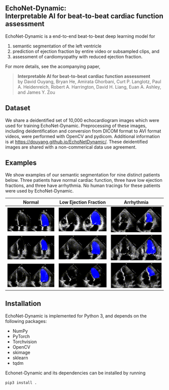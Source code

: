 EchoNet-Dynamic:<br/>Interpretable AI for beat-to-beat cardiac function assessment
------------------------------------------------------------------------------

EchoNet-Dynamic is a end-to-end beat-to-beat deep learning model for
  1) semantic segmentation of the left ventricle
  2) prediction of ejection fraction by entire video or subsampled clips, and
  3) assessment of cardiomyopathy with reduced ejection fraction.

For more details, see the acompanying paper,

> **Interpretable AI for beat-to-beat cardiac function assessment**<br/>
  by David Ouyang, Bryan He, Amirata Ghorbani, Curt P. Langlotz, Paul A. Heidenreich, Robert A. Harrington, David H. Liang, Euan A. Ashley, and James Y. Zou

Dataset
-------
We share a deidentified set of 10,000 echocardiogram images which were used for training EchoNet-Dynamic.
Preprocessing of these images, including deidentification and conversion from DICOM format to AVI format videos, were performed with OpenCV and pydicom. Additional information is at https://douyang.github.io/EchoNetDynamic/. These deidentified images are shared with a non-commerical data use agreement.

Examples
--------

We show examples of our semantic segmentation for nine distinct patients below.
Three patients have normal cardiac function, three have low ejection fractions, and three have arrhythmia.
No human tracings for these patients were used by EchoNet-Dynamic.

| Normal                                 | Low Ejection Fraction                  | Arrhythmia                             |
| ------                                 | ---------------------                  | ----------                             |
| ![](docs/media/0X10A28877E97DF540.gif) | ![](docs/media/0X129133A90A61A59D.gif) | ![](docs/media/0X132C1E8DBB715D1D.gif) |
| ![](docs/media/0X1167650B8BEFF863.gif) | ![](docs/media/0X13CE2039E2D706A.gif ) | ![](docs/media/0X18BA5512BE5D6FFA.gif) |
| ![](docs/media/0X148FFCBF4D0C398F.gif) | ![](docs/media/0X16FC9AA0AD5D8136.gif) | ![](docs/media/0X1E12EEE43FD913E5.gif) |

Installation
------------

EchoNet-Dynamic is implemented for Python 3, and depends on the following packages:
  - NumPy
  - PyTorch
  - Torchvision
  - OpenCV
  - skimage
  - sklearn
  - tqdm

Echonet-Dynamic and its dependencies can be installed by running

    pip3 install .

